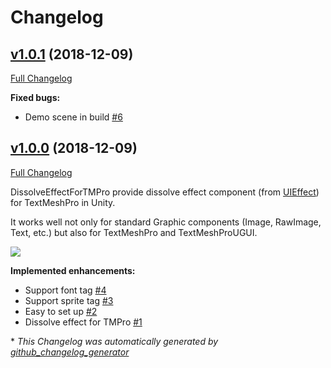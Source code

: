 # Changelog

## [v1.0.1](https://github.com/mob-sakai/DissolveEffectForTMPro/tree/v1.0.1) (2018-12-09)

[Full Changelog](https://github.com/mob-sakai/DissolveEffectForTMPro/compare/v1.0.0...v1.0.1)

**Fixed bugs:**

- Demo scene in build [\#6](https://github.com/mob-sakai/DissolveEffectForTMPro/issues/6)

## [v1.0.0](https://github.com/mob-sakai/DissolveEffectForTMPro/tree/v1.0.0) (2018-12-09)

[Full Changelog](https://github.com/mob-sakai/DissolveEffectForTMPro/compare/a9c4ec4e72a055ca5e5c24f6a75c6720f0f6fd7f...v1.0.0)

DissolveEffectForTMPro provide dissolve effect component (from [UIEffect](https://github.com/mob-sakai/UIEffect)) for TextMeshPro in Unity.

It works well not only for standard Graphic components (Image, RawImage, Text, etc.) but also for TextMeshPro and TextMeshProUGUI.

![](https://user-images.githubusercontent.com/12690315/49694176-6b7a2c80-fbc8-11e8-9461-c3595736b4d5.png)

**Implemented enhancements:**

- Support font tag [\#4](https://github.com/mob-sakai/DissolveEffectForTMPro/issues/4)
- Support sprite tag [\#3](https://github.com/mob-sakai/DissolveEffectForTMPro/issues/3)
- Easy to set up [\#2](https://github.com/mob-sakai/DissolveEffectForTMPro/issues/2)
- Dissolve effect for TMPro [\#1](https://github.com/mob-sakai/DissolveEffectForTMPro/issues/1)



\* *This Changelog was automatically generated by [github_changelog_generator](https://github.com/skywinder/Github-Changelog-Generator)*